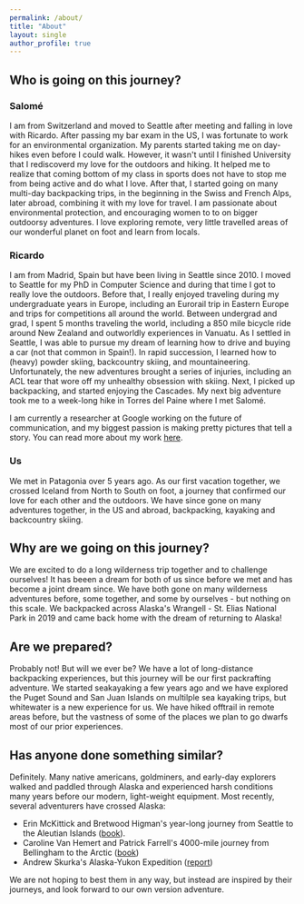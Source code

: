 ```yaml
---
permalink: /about/
title: "About"
layout: single
author_profile: true
---
```


## Who is going on this journey?

### Salomé
I am from Switzerland and moved to Seattle after meeting and falling in love with Ricardo. After passing my bar exam in the US, I was fortunate to work for an environmental organization. My parents started taking me on day-hikes even before I could walk. However, it wasn't until I finished University that I rediscoverd my love for the outdoors and hiking. It helped me to realize that coming bottom of my class in sports does not have to stop me from being active and do what I love. After that, I started going on many multi-day backpacking trips, in the beginning in the Swiss and French Alps, later abroad, combining it with my love for travel. I am passionate about environmental protection, and encouraging women to to on bigger outdoorsy adventures. I love exploring remote, very little travelled areas of our wonderful planet on foot and learn from locals.

### Ricardo 
I am from Madrid, Spain but have been living in Seattle since 2010. I moved to Seattle for my PhD in Computer Science and during that time I got to really love the outdoors. Before that, I really enjoyed traveling during my undergraduate years in Europe, including an Eurorail trip in Eastern Europe and trips for competitions all around the world. Between undergrad and grad, I spent 5 months traveling the world, including a 850 mile bicycle ride around New Zealand and outworldly experiences in Vanuatu. As I settled in Seattle, I was able to pursue my dream of learning how to drive and buying a car (not that common in Spain!). In rapid succession, I learned how to (heavy) powder skiing, backcountry skiing, and mountaineering. Unfortunately, the new adventures brought a series of injuries, including an ACL tear that wore off my unhealthy obsession with skiing. Next, I picked up backpacking, and started enjoying the Cascades. My next big adventure took me to a week-long hike in Torres del Paine where I met Salomé.

I am currently a researcher at Google working on the future of communication, and my biggest passion is making pretty pictures that tell a story. You can read more about my work [here](http://ricardomartinbrualla.com).

### Us

We met in Patagonia over 5 years ago. As our first vacation together, we crossed Iceland from North to South on foot, a journey that confirmed our love for each other and the outdoors. We have since gone on many adventures together, in the US and abroad, backpacking, kayaking and backcountry skiing.

## Why are we going on this journey?

We are excited to do a long wilderness trip together and to challenge ourselves! It has beeen a dream for both of us since before we met and has become a joint dream since. We have both gone on many wilderness adventures before, some together, and some by ourselves - but nothing on this scale. We backpacked across Alaska's Wrangell - St. Elias National Park in 2019 and came back home with the dream of returning to Alaska!  

## Are we prepared?

Probably not! But will we ever be? We have a lot of long-distance backpacking experiences, but this journey will be our first packrafting adventure. We started seakayaking a few years ago and we have explored the Puget Sound and San Juan Islands on multilple sea kayaking trips, but whitewater is a new experience for us. We have hiked offtrail in remote areas before, but the vastness of some of the places we plan to go dwarfs most of our prior experiences. 

## Has anyone done something similar?

Definitely. Many native americans, goldminers, and early-day explorers walked and paddled through Alaska and experienced harsh conditions many years before our modern, light-weight equipment. Most recently, several adventurers have crossed Alaska:

- Erin McKittick and Bretwood Higman's year-long journey from Seattle to the Aleutian Islands ([book](http://www.groundtruthtrekking.org/Book/)).
- Caroline Van Hemert and Patrick Farrell's 4000-mile journey from Bellingham to the Arctic ([book](https://www.carolinevanhemert.com/book))
- Andrew Skurka's Alaska-Yukon Expedition ([report](https://andrewskurka.com/adventures/alaska-yukon-expedition/))

We are not hoping to best them in any way, but instead are inspired by their journeys, and look forward to our own version adventure.
